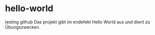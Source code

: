# hello-world
testing github
Das projekt gibt im endefekt Hello World aus und dient zu Übungszwecken.
